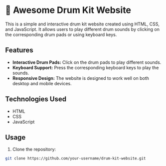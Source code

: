 # 🥁 Awesome Drum Kit Website

This is a simple and interactive drum kit website created using HTML, CSS, and JavaScript. It allows users to play different drum sounds by clicking on the corresponding drum pads or using keyboard keys.

## Features

- **Interactive Drum Pads:** Click on the drum pads to play different sounds.
- **Keyboard Support:** Press the corresponding keyboard keys to play the sounds.
- **Responsive Design:** The website is designed to work well on both desktop and mobile devices.

## Technologies Used

- HTML
- CSS
- JavaScript

## Usage

1. Clone the repository:

```bash
git clone https://github.com/your-username/drum-kit-website.git
